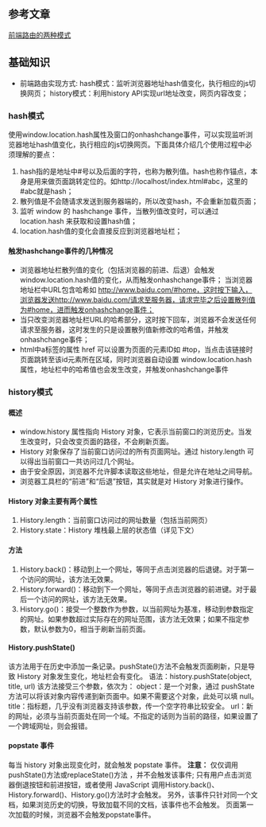 ## 参考文章
[前端路由的两种模式](https://blog.csdn.net/Charissa2017/article/details/104779412)

## 基础知识
- 前端路由实现方式:
hash模式：监听浏览器地址hash值变化，执行相应的js切换网页；
history模式：利用history API实现url地址改变，网页内容改变；

### hash模式
使用window.location.hash属性及窗口的onhashchange事件，可以实现监听浏览器地址hash值变化，执行相应的js切换网页。下面具体介绍几个使用过程中必须理解的要点：
1. hash指的是地址中#号以及后面的字符，也称为散列值。hash也称作锚点，本身是用来做页面跳转定位的。如http://localhost/index.html#abc，这里的#abc就是hash；
2. 散列值是不会随请求发送到服务器端的，所以改变hash，不会重新加载页面；
3. 监听 window 的 hashchange 事件，当散列值改变时，可以通过 location.hash 来获取和设置hash值；
4. location.hash值的变化会直接反应到浏览器地址栏；

#### 触发hashchange事件的几种情况
- 浏览器地址栏散列值的变化（包括浏览器的前进、后退）会触发window.location.hash值的变化，从而触发onhashchange事件；
当浏览器地址栏中URL包含哈希如 http://www.baidu.com/#home，这时按下输入，浏览器发送http://www.baidu.com/请求至服务器，请求完毕之后设置散列值为#home，进而触发onhashchange事件；
- 当只改变浏览器地址栏URL的哈希部分，这时按下回车，浏览器不会发送任何请求至服务器，这时发生的只是设置散列值新修改的哈希值，并触发onhashchange事件；
- html中a标签的属性 href 可以设置为页面的元素ID如 #top，当点击该链接时页面跳转至该id元素所在区域，同时浏览器自动设置 window.location.hash 属性，地址栏中的哈希值也会发生改变，并触发onhashchange事件

### history模式
#### 概述
- window.history 属性指向 History 对象，它表示当前窗口的浏览历史。当发生改变时，只会改变页面的路径，不会刷新页面。
- History 对象保存了当前窗口访问过的所有页面网址。通过 history.length 可以得出当前窗口一共访问过几个网址。
- 由于安全原因，浏览器不允许脚本读取这些地址，但是允许在地址之间导航。
- 浏览器工具栏的“前进”和“后退”按钮，其实就是对 History 对象进行操作。
#### History 对象主要有两个属性
1. History.length：当前窗口访问过的网址数量（包括当前网页）
2. History.state：History 堆栈最上层的状态值（详见下文）
#### 方法
1. History.back()：移动到上一个网址，等同于点击浏览器的后退键。对于第一个访问的网址，该方法无效果。
2. History.forward()：移动到下一个网址，等同于点击浏览器的前进键。对于最后一个访问的网址，该方法无效果。
3. History.go()：接受一个整数作为参数，以当前网址为基准，移动到参数指定的网址。如果参数超过实际存在的网址范围，该方法无效果；如果不指定参数，默认参数为0，相当于刷新当前页面。
#### History.pushState()
该方法用于在历史中添加一条记录。pushState()方法不会触发页面刷新，只是导致 History 对象发生变化，地址栏会有变化。
语法：history.pushState(object, title, url)
该方法接受三个参数，依次为：
object：是一个对象，通过 pushState 方法可以将该对象内容传递到新页面中。如果不需要这个对象，此处可以填 null。
title：指标题，几乎没有浏览器支持该参数，传一个空字符串比较安全。
url：新的网址，必须与当前页面处在同一个域。不指定的话则为当前的路径，如果设置了一个跨域网址，则会报错。

#### popstate 事件
每当 history 对象出现变化时，就会触发 popstate 事件。
**注意：**
仅仅调用pushState()方法或replaceState()方法 ，并不会触发该事件;
只有用户点击浏览器倒退按钮和前进按钮，或者使用 JavaScript 调用History.back()、History.forward()、History.go()方法时才会触发。
另外，该事件只针对同一个文档，如果浏览历史的切换，导致加载不同的文档，该事件也不会触发。
页面第一次加载的时候，浏览器不会触发popstate事件。



